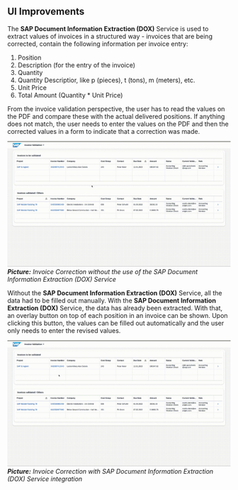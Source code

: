 ## UI Improvements

The **SAP Document Information Extraction (DOX)** Service is used to extract values of invoices in a structured way - invoices that are being corrected, contain the following information per invoice entry:

1. Position
2. Description (for the entry of the invoice)
3. Quantity
4. Quantity Descriptior, like p (pieces), t (tons), m (meters), etc.
5. Unit Price
6. Total Amount (Quantity \* Unit Price)

From the invoice validation perspective, the user has to read the values on the PDF and compare these with the actual delivered positions. If anything does not match, the user needs to enter the values on the PDF and then the corrected values in a form to indicate that a correction was made.

[<img src="images\without_dox_service.gif" width="1200"/>](images/without_dox_service.gif)
_**Picture:** Invoice Correction without the use of the SAP Document Information Extraction (DOX) Service_

Without the **SAP Document Information Extraction (DOX)** Service, all the data had to be filled out manually.
With the **SAP Document Information Extraction (DOX)** Service, the data has already been extracted. With that, an overlay button on top of each position in an invoice can be shown. Upon clicking this button, the values can be filled out automatically and the user only needs to enter the revised values.

[<img src="images\with_dox_service.gif" width="1200"/>](images/with_dox_service.gif)
_**Picture:** Invoice Correction with SAP Document Information Extraction (DOX) Service integration_